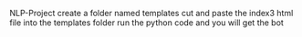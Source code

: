 NLP-Project 
create a folder named templates
cut and paste the index3 html file into the templates folder
run the python code and you will get the bot
